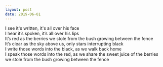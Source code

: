 ```yaml
---
layout: post
date: 2019-06-01
---
```


I see it's written, it's all over his face  
I hear it’s spoken, it’s all over his lips  
It’s red as the berries we stole from the bush growing between the fence  
It’s clear as the sky above us, only stars interrupting black  
I write those words into the black, as we walk back home  
I speak those words into the red, as we share the sweet juice of the berries we stole from the bush growing between the fence
